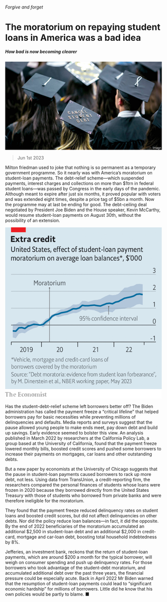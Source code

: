 ###### Forgive and forget

# The moratorium on repaying student loans in America was a bad idea 

##### How bad is now becoming clearer 

![image](images/20230603_USP007.jpg) 

> Jun 1st 2023 

Milton friedman used to joke that nothing is so permanent as a temporary government programme. So it nearly was with America’s moratorium on student-loan payments. The debt-relief scheme—which suspended payments, interest charges and collections on more than $1trn in federal student loans—was passed by Congress in the early days of the pandemic. Although meant to expire after just six months, it proved popular with voters and was extended eight times, despite a price tag of $5bn a month. Now the programme may at last be ending for good. The debt-ceiling deal negotiated by President Joe Biden and the House speaker, Kevin McCarthy, would resume student-loan payments on August 30th, without the possibility of an extension. 

![image](images/20230603_USC395.png) 


Has the student-debt-relief scheme left borrowers better off? The Biden administration has called the payment freeze a “critical lifeline” that helped borrowers pay for basic necessities while preventing millions of delinquencies and defaults. Media reports and surveys suggest that the pause allowed young people to make ends meet, pay down debt and build up savings. Early evidence seemed to bolster this view. An analysis published in March 2022 by researchers at the California Policy Lab, a group based at the University of California, found that the payment freeze lowered monthly bills, boosted credit scores and pushed some borrowers to increase their payments on mortgages, car loans and other outstanding debts.

But a new paper by economists at the University of Chicago suggests that the pause in student-loan payments caused borrowers to rack up more debt, not less. Using data from TransUnion, a credit-reporting firm, the researchers compared the personal finances of students whose loans were frozen in 2020 because they borrowed directly from the United States Treasury with those of students who borrowed from private banks and were therefore ineligible for the moratorium.

They found that the payment freeze reduced delinquency rates on student loans and boosted credit scores, but did not affect delinquencies on other debts. Nor did the policy reduce loan balances—in fact, it did the opposite. By the end of 2022 beneficiaries of the moratorium accumulated an additional $2,500 in student-loan debt and an additional $2,000 in credit-card, mortgage and car-loan debt, boosting total household indebtedness by 8%.

Jefferies, an investment bank, reckons that the return of student-loan payments, which are around $200 a month for the typical borrower, will weigh on consumer spending and push up delinquency rates. For those borrowers who took advantage of the student-debt moratorium, and accumulated additional debt over the past three years, the financial pressure could be especially acute. Back in April 2022 Mr Biden warned that the resumption of student-loan payments could lead to “significant economic hardship” for millions of borrowers. Little did he know that his own policies would be partly to blame. ■


